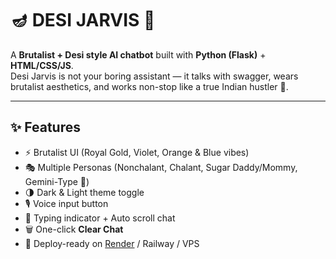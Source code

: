 # 🪔 DESI JARVIS 🤖

A **Brutalist + Desi style AI chatbot** built with **Python (Flask)** + **HTML/CSS/JS**.  
Desi Jarvis is not your boring assistant — it talks with swagger, wears brutalist aesthetics, and works non-stop like a true Indian hustler 🚀.  

---

## ✨ Features
- ⚡ Brutalist UI (Royal Gold, Violet, Orange & Blue vibes)
- 🎭 Multiple Personas (Nonchalant, Chalant, Sugar Daddy/Mommy, Gemini-Type 🤯)
- 🌗 Dark & Light theme toggle
- 🎙️ Voice input button
- 🔄 Typing indicator + Auto scroll chat
- 🗑️ One-click **Clear Chat**
- 🚀 Deploy-ready on [Render](https://render.com) / Railway / VPS
